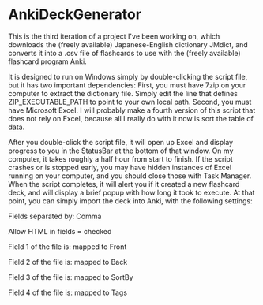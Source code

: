 # AnkiDeckGenerator

This is the third iteration of a project I've been working on, which downloads the (freely available) Japanese-English dictionary JMdict, and converts it into a .csv file of flashcards to use with the (freely available) flashcard program Anki.

It is designed to run on Windows simply by double-clicking the script file, but it has two important dependencies: 
First, you must have 7zip on your computer to extract the dictionary file. Simply edit the line that defines ZIP_EXECUTABLE_PATH to point to your own local path.
Second, you must have Microsoft Excel. I will probably make a fourth version of this script that does not rely on Excel, because all I really do with it now is sort the table of data.

After you double-click the script file, it will open up Excel and display progress to you in the StatusBar at the bottom of that window. On my computer, it takes roughly a half hour from start to finish. If the script crashes or is stopped early, you may have hidden instances of Excel running on your computer, and you should close those with Task Manager. When the script completes, it will alert you if it created a new flashcard deck, and will display a brief popup with how long it took to execute. At that point, you can simply import the deck into Anki, with the following settings:

Fields separated by: Comma

Allow HTML in fields = checked

Field 1 of the file is: mapped to Front

Field 2 of the file is: mapped to Back

Field 3 of the file is: mapped to SortBy

Field 4 of the file is: mapped to Tags

